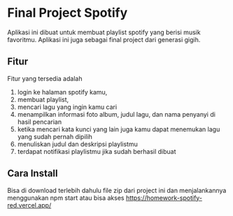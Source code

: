 # Final Project Spotify

Aplikasi ini dibuat untuk membuat playlist spotify yang berisi musik favoritmu. Aplikasi ini juga sebagai final project dari generasi gigih.

## Fitur
Fitur yang tersedia adalah 
1. login ke halaman spotify kamu, 
2. membuat playlist, 
3. mencari lagu yang ingin kamu cari
4. menampilkan informasi foto album, judul lagu, dan nama penyanyi di hasil pencarian
5. ketika mencari kata kunci yang lain juga kamu dapat menemukan lagu yang sudah pernah dipilih
6. menuliskan judul dan deskripsi playlistmu
7. terdapat notifikasi playlistmu jika sudah berhasil dibuat

## Cara Install
Bisa di download terlebih dahulu file zip dari project ini dan menjalankannya menggunakan npm start
atau 
bisa akses https://homework-spotify-red.vercel.app/
